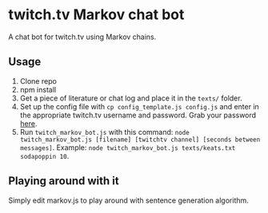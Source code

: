 # twitch.tv Markov chat bot
A chat bot for twitch.tv using Markov chains.

## Usage
1. Clone repo
2. npm install
3. Get a piece of literature or chat log and place it in the `texts/` folder.
4. Set up the config file with `cp config_template.js config.js` and enter in the appropriate twitch.tv username and password. Grab your password [here](https://twitchapps.com/tmi/).
5. Run `twitch_markov_bot.js` with this command: `node twitch_markov_bot.js [filename] [twitchtv channel] [seconds between messages]`. Example: `node twitch_markov_bot.js texts/keats.txt sodapoppin 10`.

## Playing around with it
Simply edit markov.js to play around with sentence generation algorithm.
